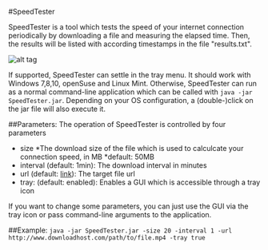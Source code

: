 #SpeedTester

SpeedTester is a tool which tests the speed of your internet connection periodically by downloading a file and measuring the elapsed time. Then, the results will be listed with according timestamps in the file "results.txt".

![alt tag](https://github.com/niklasu/SpeedTester/blob/master/Screenshot.png)

If supported, SpeedTester can settle in the tray menu. It should work with Windows 7,8,10, openSuse and Linux Mint.
Otherwise, SpeedTester can run as a normal command-line application which can be called with ``java -jar SpeedTester.jar``. Depending on your OS configuration, a (double-)click on the jar file will also execute it.

##Parameters:
The operation of SpeedTester is controlled by four parameters
* size
 *The download size of the file which is used to calculcate your connection speed, in MB
 *default: 50MB
* interval (default: 1min): The download interval in minutes
* url (default: [link](http://ftp.halifax.rwth-aachen.de/opensuse/distribution/13.2/iso/openSUSE-13.2-DVD-i586.iso)): The target file url
* tray: (default: enabled): Enables a GUI which is accessible through a tray icon

If you want to change some parameters, you can just use the GUI via the tray icon or pass command-line arguments to the application.

##Example:
``
java -jar SpeedTester.jar -size 20 -interval 1 -url http://www.downloadhost.com/path/to/file.mp4 -tray true
``
